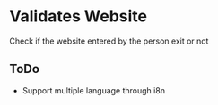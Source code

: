 Validates Website
=========

Check if the website entered by the person exit or not

ToDo
--------------

* Support multiple language through i8n


